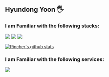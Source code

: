 ## Hyundong Yoon 🖐

### I am Familiar with the following stacks:
<img src="https://img.shields.io/badge/Spring-6DB33F?style=for-the-badge&logo=spring&logoColor=white"/> <img src="https://img.shields.io/badge/Django-092E20?style=for-the-badge&logo=django&logoColor=white"/> <img src = "https://img.shields.io/badge/Flask-000000?style=for-the-badge&logo=flask&logoColor=white"/>

 [![Rincher's github stats](https://github-readme-stats.vercel.app/api?username=rincher)](https://github.com/rincher/github-readme-stats)

### I am Familiar with the following services:
<img src = "https://img.shields.io/badge/Amazon_AWS-232F3E?style=for-the-badge&logo=amazon-aws&logoColor=white"/>
<!--
**rincher/rincher** is a ✨ _special_ ✨ repository because its `README.md` (this file) appears on your GitHub profile.

Here are some ideas to get you started:

- 🔭 I’m currently working on ...
- 🌱 I’m currently learning ...
- 👯 I’m looking to collaborate on ...
- 🤔 I’m looking for help with ...
- 💬 Ask me about ...
- 📫 How to reach me: ...
- 😄 Pronouns: ...
- ⚡ Fun fact: ...
-->
